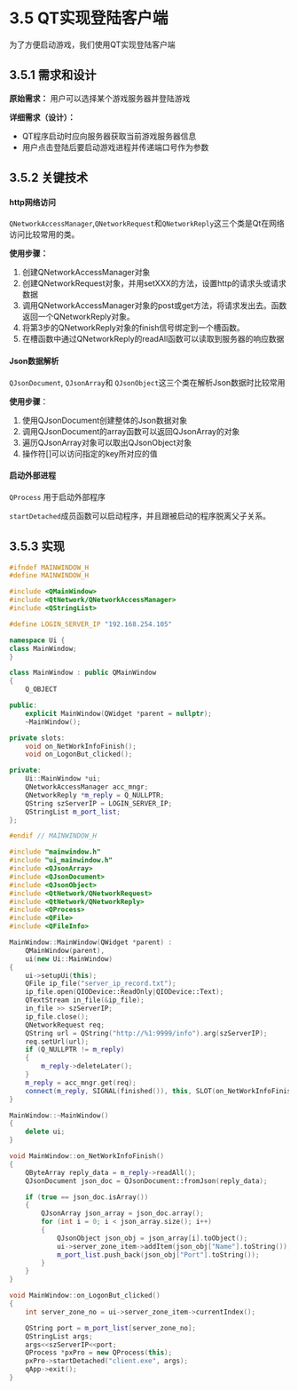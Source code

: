 # 3.5 QT实现登陆客户端

为了方便启动游戏，我们使用QT实现登陆客户端

## 3.5.1 需求和设计

**原始需求：** 用户可以选择某个游戏服务器并登陆游戏

**详细需求（设计）：**

+ QT程序启动时应向服务器获取当前游戏服务器信息
+ 用户点击登陆后要启动游戏进程并传递端口号作为参数

## 3.5.2 关键技术

#### http网络访问

`QNetworkAccessManager`,`QNetworkRequest`和`QNetworkReply`这三个类是Qt在网络访问比较常用的类。

**使用步骤：**

1. 创建QNetworkAccessManager对象
2. 创建QNetworkRequest对象，并用setXXX的方法，设置http的请求头或请求数据
3. 调用QNetworkAccessManager对象的post或get方法，将请求发出去。函数返回一个QNetworkReply对象。
4. 将第3步的QNetworkReply对象的finish信号绑定到一个槽函数。
5. 在槽函数中通过QNetworkReply的readAll函数可以读取到服务器的响应数据

#### Json数据解析

`QJsonDocument`, `QJsonArray`和 `QJsonObject`这三个类在解析Json数据时比较常用

**使用步骤**：

1. 使用QJsonDocument创建整体的Json数据对象
2. 调用QJsonDocument的array函数可以返回QJsonArray的对象
3. 遍历QJsonArray对象可以取出QJsonObject对象
4. 操作符[]可以访问指定的key所对应的值

#### 启动外部进程

`QProcess` 用于启动外部程序

`startDetached`成员函数可以启动程序，并且跟被启动的程序脱离父子关系。

## 3.5.3 实现

```cpp
#ifndef MAINWINDOW_H
#define MAINWINDOW_H

#include <QMainWindow>
#include <QtNetwork/QNetworkAccessManager>
#include <QStringList>

#define LOGIN_SERVER_IP "192.168.254.105"

namespace Ui {
class MainWindow;
}

class MainWindow : public QMainWindow
{
    Q_OBJECT

public:
    explicit MainWindow(QWidget *parent = nullptr);
    ~MainWindow();

private slots:
    void on_NetWorkInfoFinish();
    void on_LogonBut_clicked();

private:
    Ui::MainWindow *ui;
    QNetworkAccessManager acc_mngr;
    QNetworkReply *m_reply = Q_NULLPTR;
    QString szServerIP = LOGIN_SERVER_IP;
    QStringList m_port_list;
};

#endif // MAINWINDOW_H
```

```cpp
#include "mainwindow.h"
#include "ui_mainwindow.h"
#include <QJsonArray>
#include <QJsonDocument>
#include <QJsonObject>
#include <QtNetwork/QNetworkRequest>
#include <QtNetwork/QNetworkReply>
#include <QProcess>
#include <QFile>
#include <QFileInfo>

MainWindow::MainWindow(QWidget *parent) :
    QMainWindow(parent),
    ui(new Ui::MainWindow)
{
    ui->setupUi(this);
    QFile ip_file("server_ip_record.txt");
    ip_file.open(QIODevice::ReadOnly|QIODevice::Text);
    QTextStream in_file(&ip_file);
    in_file >> szServerIP;
    ip_file.close();
    QNetworkRequest req;
    QString url = QString("http://%1:9999/info").arg(szServerIP);
    req.setUrl(url);
    if (Q_NULLPTR != m_reply)
    {
        m_reply->deleteLater();
    }
    m_reply = acc_mngr.get(req);
    connect(m_reply, SIGNAL(finished()), this, SLOT(on_NetWorkInfoFinish()));
}

MainWindow::~MainWindow()
{
    delete ui;
}

void MainWindow::on_NetWorkInfoFinish()
{
    QByteArray reply_data = m_reply->readAll();
    QJsonDocument json_doc = QJsonDocument::fromJson(reply_data);

    if (true == json_doc.isArray())
    {
        QJsonArray json_array = json_doc.array();
        for (int i = 0; i < json_array.size(); i++)
        {
            QJsonObject json_obj = json_array[i].toObject();
            ui->server_zone_item->addItem(json_obj["Name"].toString());
            m_port_list.push_back(json_obj["Port"].toString());
        }
    }
}

void MainWindow::on_LogonBut_clicked()
{
    int server_zone_no = ui->server_zone_item->currentIndex();

    QString port = m_port_list[server_zone_no];
    QStringList args;
    args<<szServerIP<<port;
    QProcess *pxPro = new QProcess(this);
    pxPro->startDetached("client.exe", args);
    qApp->exit();
}
```

